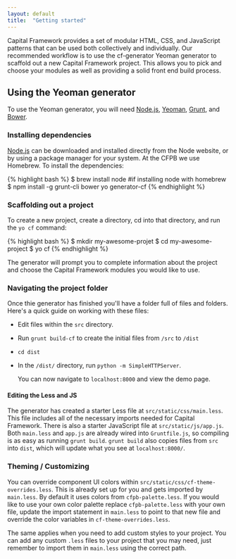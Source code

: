 ```yaml
---
layout: default
title:  "Getting started"
---
```


Capital Framework provides a set of modular HTML, CSS, and JavaScript patterns that can be used both collectively and individually. Our recommended workflow is to use the cf-generator Yeoman generator to scaffold out a new Capital Framework project. This allows you to pick and choose your modules as well as providing a solid front end build process.

## Using the Yeoman generator

To use the Yeoman generator, you will need [Node.js](http://nodejs.org/), [Yeoman](http://yeoman.io/), [Grunt](http://gruntjs.com/), and [Bower](http://bower.io/).

### Installing dependencies

[Node.js](http://nodejs.org/) can be downloaded and installed directly from the Node website, or by using a package manager for your system. At the CFPB we use Homebrew. To install the dependencies:

{% highlight bash %}
$ brew install node #if installing node with homebrew
$ npm install -g grunt-cli bower yo generator-cf
{% endhighlight %}

### Scaffolding out a project

To create a new project, create a directory, cd into that directory, and run the `yo cf` command:

{% highlight bash %}
$ mkdir my-awesome-projet
$ cd my-awesome-project
$ yo cf
{% endhighlight %}

The generator will prompt you to complete information about the project and choose the Capital Framework modules you would like to use.

### Navigating the project folder

Once thie generator has finished you'll have a folder full of files and folders.
Here's a quick guide on working with these files:

- Edit files within the `src` directory.
- Run `grunt build-cf` to create the initial files from `/src` to `/dist`
- `cd dist`
- In the `/dist/` directory, run `python -m SimpleHTTPServer`.

  You can now navigate to `localhost:8000` and view the demo page.

#### Editing the Less and JS

The generator has created a starter Less file at `src/static/css/main.less`.
This file includes all of the necessary imports needed for Capital Framework.
There is also a starter JavaScript file at `src/static/js/app.js`.
Both `main.less` and `app.js` are already wired into `Gruntfile.js`,
so compiling is as easy as running `grunt build`.
`grunt build` also copies files from `src` into `dist`, which will update what you see at
`localhost:8000/`.

### Theming / Customizing

You can override component UI colors within `src/static/css/cf-theme-overrides.less`.
This is already set up for you and gets imported by `main.less`.
By default it uses colors from `cfpb-palette.less`.
If you would like to use your own color palette replace `cfpb-palette.less` with your own file,
update the import statement in `main.less` to point to that new file and override the color variables in
`cf-theme-overrides.less`.

The same applies when you need to add custom styles to your project. You can add any custom `.less` files to your project that you may need, just remember to import them in `main.less` using the correct path.
